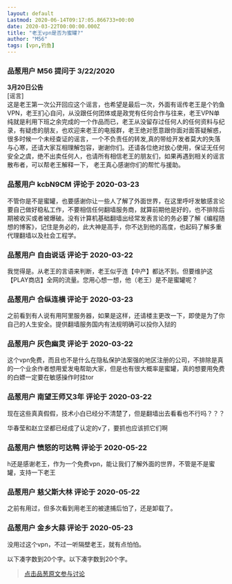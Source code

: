 ```yaml
---
layout: default
Lastmod: 2020-06-14T09:17:05.866733+00:00
date: 2020-03-22T00:00:00.000Z
title: "老王vpn是否为蜜罐?"
author: "M56"
tags: [vpn,钓鱼]
---
```



### 品葱用户 **M56** 提问于 3/22/2020
    
**3月20日公告**  
\[谣言\]  
这是老王第一次公开回应这个谣言，也希望是最后一次，外面有谣传老王是个钓鱼VPN，老王扪心自问，从没跟任何团体或是政党有任何合作与往来，老王VPN单纯就是利用下班之余完成的一个作品而已，老王从没留存过任何人的任何资料与纪录，有疑虑的朋友，也欢迎来老王的电报群，老王绝对愿意跟你面对面答疑解惑，很多时候一个未经查证的谣言，一个不负责任的转发,真的带给开发者莫大的失落与心寒，还请大家互相理解包容，谢谢你们。还请各位绝对放心使用，保证无任何安全之虞，绝不出卖任何人，也请所有相信老王的朋友们，如果再遇到相关的谣言散布者，可以帮老王解释一下， 老王真心感谢你们的帮忙与援助。
    
                

### 品葱用户 **kcbN9CM** 评论于 2020-03-23
        
不管你是不是蜜罐，也要感谢你让一些人了解了外面世界，在这里呼吁发敏感言论要自己做好稳私工作，不要相信任何翻墙服务商，就算前期他是好的，也不排除后期被收买或者被爆破。没有计算机基础翻墙出经常发表言论的务必要了解《编程随想的博客》，记住是务必的，此大神是高手，你不达到他的高度，也起码了解多重代理翻墙以及社会工程学。
        
                

### 品葱用户 **自由说话** 评论于 2020-03-22
        
我觉得是。从老王的言语来判断，老王似乎连【中产】都达不到。但要维护这【PLAY商店】全网的流量。您用心想一想，他（老王）是不是蜜罐呢？
        
                

### 品葱用户 **合纵连横** 评论于 2020-03-23
        
之前看到有人说有用阿里服务器，如果是这样，还请楼主更改一下，即使是为了你自己的人生安全。提供翻墙服务国内有法规明确可以投你入狱的
        
                

### 品葱用户 **灰色幽灵** 评论于 2020-03-22
        
这个vpn免费，而且也不是什么在隐私保护法案强的地区注册的公司，不排除是真的一个业余作者想用爱发电帮助大家，但是也有很大概率是蜜罐，真的想要用免费的白嫖一定要在敏感操作时挂tor
        
                

### 品葱用户 **南望王师又3年** 评论于 2020-03-22
        
现在这些真真假假，技术小白已经分不清楚了，但是翻墙出去看看也不行吗？？？  
  
华春莹和赵立坚都已经成了认定的v了，要抓也应该抓它们啊
        
                

### 品葱用户 **愤怒的可达鸭** 评论于 2020-05-22
        
h还是感谢老王，作为一个免费vpn，能让我们了解外面的世界，不管是不是蜜罐，支持一下老王
        
                

### 品葱用户 **慈父斯大林** 评论于 2020-05-22
        
之前有用过，但多次看到用老王的被逮捕后怕了，还是卸载了。
        
                

### 品葱用户 **金乡大蒜** 评论于 2020-05-23
        
没用过这个vpn，不过一听隔壁老王，就有点怕怕。  
  
  
以下凑字数到20个字。以下凑字数到20个字。
        
                





> [点击品葱原文参与讨论](https://pincong.rocks/question/21760)

